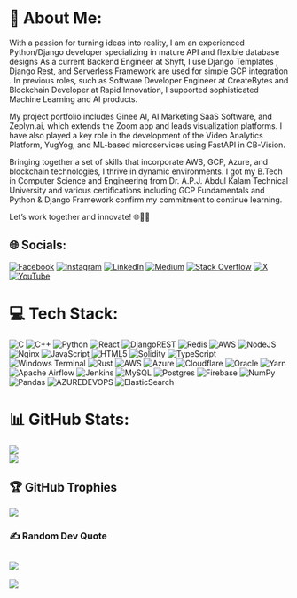 # 💫 About Me:
With a passion for turning ideas into reality, I am an experienced Python/Django developer specializing in mature API and flexible database designs As a current Backend Engineer at Shyft, I use Django Templates , Django Rest, and Serverless Framework are used for simple GCP integration . In previous roles, such as Software Developer Engineer at CreateBytes and Blockchain Developer at Rapid Innovation, I supported sophisticated Machine Learning and AI products.<br>

My project portfolio includes Ginee AI, AI Marketing SaaS Software, and Zeplyn.ai, which extends the Zoom app and leads visualization platforms. I have also played a key role in the development of the Video Analytics Platform, YugYog, and ML-based microservices using FastAPI in CB-Vision.<br>

Bringing together a set of skills that incorporate AWS, GCP, Azure, and blockchain technologies, I thrive in dynamic environments. I got my B.Tech in Computer Science and Engineering from Dr. A.P.J. Abdul Kalam Technical University and various certifications including GCP Fundamentals and Python & Django Framework confirm my commitment to continue learning.<br>

Let’s work together and innovate! 🌐💼🚀 



## 🌐 Socials:
[![Facebook](https://img.shields.io/badge/Facebook-%231877F2.svg?logo=Facebook&logoColor=white)](https://facebook.com/aniketverma11) [![Instagram](https://img.shields.io/badge/Instagram-%23E4405F.svg?logo=Instagram&logoColor=white)](https://instagram.com/heyitsaniiket) [![LinkedIn](https://img.shields.io/badge/LinkedIn-%230077B5.svg?logo=linkedin&logoColor=white)](https://linkedin.com/in/aniketverma11) [![Medium](https://img.shields.io/badge/Medium-12100E?logo=medium&logoColor=white)](https://medium.com/@aniketverma11) [![Stack Overflow](https://img.shields.io/badge/-Stackoverflow-FE7A16?logo=stack-overflow&logoColor=white)](https://stackoverflow.com/users/aniketverma11) [![X](https://img.shields.io/badge/X-black.svg?logo=X&logoColor=white)](https://x.com/aniket_verma11) [![YouTube](https://img.shields.io/badge/YouTube-%23FF0000.svg?logo=YouTube&logoColor=white)](https://youtube.com/@aniketverma11) 

# 💻 Tech Stack:
![C](https://img.shields.io/badge/c-%2300599C.svg?style=for-the-badge&logo=c&logoColor=white) ![C++](https://img.shields.io/badge/c++-%2300599C.svg?style=for-the-badge&logo=c%2B%2B&logoColor=white) ![Python](https://img.shields.io/badge/python-3670A0?style=for-the-badge&logo=python&logoColor=ffdd54) ![React](https://img.shields.io/badge/react-%2320232a.svg?style=for-the-badge&logo=react&logoColor=%2361DAFB) ![DjangoREST](https://img.shields.io/badge/DJANGO-REST-ff1709?style=for-the-badge&logo=django&logoColor=white&color=ff1709&labelColor=gray) ![Redis](https://img.shields.io/badge/redis-%23DD0031.svg?style=for-the-badge&logo=redis&logoColor=white) ![AWS](https://img.shields.io/badge/AWS-%23FF9900.svg?style=for-the-badge&logo=amazon-aws&logoColor=white) ![NodeJS](https://img.shields.io/badge/node.js-6DA55F?style=for-the-badge&logo=node.js&logoColor=white) ![Nginx](https://img.shields.io/badge/nginx-%23009639.svg?style=for-the-badge&logo=nginx&logoColor=white) ![JavaScript](https://img.shields.io/badge/javascript-%23323330.svg?style=for-the-badge&logo=javascript&logoColor=%23F7DF1E) ![HTML5](https://img.shields.io/badge/html5-%23E34F26.svg?style=for-the-badge&logo=html5&logoColor=white) ![Solidity](https://img.shields.io/badge/Solidity-%23363636.svg?style=for-the-badge&logo=solidity&logoColor=white) ![TypeScript](https://img.shields.io/badge/typescript-%23007ACC.svg?style=for-the-badge&logo=typescript&logoColor=white) ![Windows Terminal](https://img.shields.io/badge/Windows%20Terminal-%234D4D4D.svg?style=for-the-badge&logo=windows-terminal&logoColor=white) ![Rust](https://img.shields.io/badge/rust-%23000000.svg?style=for-the-badge&logo=rust&logoColor=white) ![AWS](https://img.shields.io/badge/AWS-%23FF9900.svg?style=for-the-badge&logo=amazon-aws&logoColor=white) ![Azure](https://img.shields.io/badge/azure-%230072C6.svg?style=for-the-badge&logo=microsoftazure&logoColor=white) ![Cloudflare](https://img.shields.io/badge/Cloudflare-F38020?style=for-the-badge&logo=Cloudflare&logoColor=white) ![Oracle](https://img.shields.io/badge/Oracle-F80000?style=for-the-badge&logo=oracle&logoColor=white) ![Yarn](https://img.shields.io/badge/yarn-%232C8EBB.svg?style=for-the-badge&logo=yarn&logoColor=white) ![Apache Airflow](https://img.shields.io/badge/Apache%20Airflow-017CEE?style=for-the-badge&logo=Apache%20Airflow&logoColor=white) ![Jenkins](https://img.shields.io/badge/jenkins-%232C5263.svg?style=for-the-badge&logo=jenkins&logoColor=white) ![MySQL](https://img.shields.io/badge/mysql-%2300000f.svg?style=for-the-badge&logo=mysql&logoColor=white) ![Postgres](https://img.shields.io/badge/postgres-%23316192.svg?style=for-the-badge&logo=postgresql&logoColor=white) ![Firebase](https://img.shields.io/badge/Firebase-039BE5?style=for-the-badge&logo=Firebase&logoColor=white) ![NumPy](https://img.shields.io/badge/numpy-%23013243.svg?style=for-the-badge&logo=numpy&logoColor=white) ![Pandas](https://img.shields.io/badge/pandas-%23150458.svg?style=for-the-badge&logo=pandas&logoColor=white) ![AZUREDEVOPS](https://img.shields.io/badge/azuredevops-0078D7.svg?style=for-the-badge&logo=azuredevops&logoColor=white&color=%230078D7) ![ElasticSearch](https://img.shields.io/badge/-ElasticSearch-005571?style=for-the-badge&logo=elasticsearch)
# 📊 GitHub Stats:
<!-- ![](https://github-readme-stats.vercel.app/api?username=aniketverma11&theme=dark&hide_border=false&include_all_commits=true&count_private=true)<br/> -->
![](https://github-readme-streak-stats.herokuapp.com/?user=aniketverma11&theme=dark&hide_border=false)<br/>
![](https://github-readme-stats.vercel.app/api/top-langs/?username=aniketverma11&theme=dark&hide_border=false&include_all_commits=true&count_private=true&layout=compact)

## 🏆 GitHub Trophies
![](https://github-profile-trophy.vercel.app/?username=aniketverma11&theme=radical&no-frame=false&no-bg=true&margin-w=4)

### ✍️ Random Dev Quote
![](https://quotes-github-readme.vercel.app/api?type=horizontal&theme=radical)
---
[![](https://visitcount.itsvg.in/api?id=aniketverma11&icon=0&color=0)](https://visitcount.itsvg.in)

<!-- Proudly created with GPRM ( https://gprm.itsvg.in ) -->
